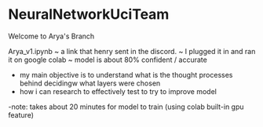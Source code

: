 # NeuralNetworkUciTeam

Welcome to Arya's Branch


Arya_v1.ipynb ~ a link that henry sent in the discord. 
  ~ I plugged it in and ran it on google colab
  ~ model is about 80% confident / accurate
 
  + my main objective is to understand what is the thought processes behind decidingw what layers were chosen
  + how i can research to effectively test to try to improve model
  
  -note: takes about 20 minutes for model to train (using colab built-in gpu feature)
